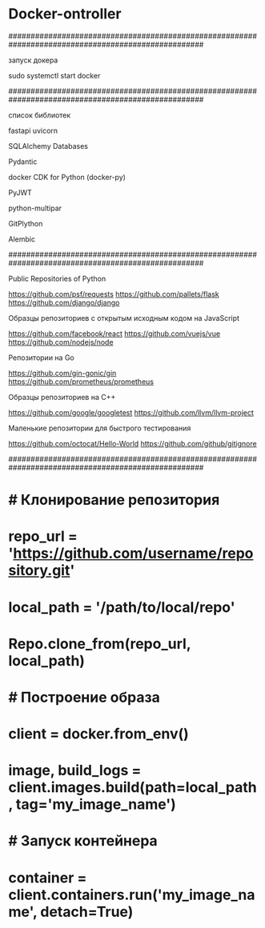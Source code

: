 # Docker-ontroller

####################################################################################################

запуск докера

sudo systemctl start docker

####################################################################################################

список библиотек

fastapi
uvicorn

SQLAlchemy
Databases

Pydantic

docker CDK for Python (docker-py)

PyJWT

python-multipar

GitPlython

Alembic

####################################################################################################

Public Repositories of Python

https://github.com/psf/requests
https://github.com/pallets/flask
https://github.com/django/django

Образцы репозиториев с открытым исходным кодом на JavaScript

https://github.com/facebook/react
https://github.com/vuejs/vue
https://github.com/nodejs/node

Репозитории на Go

https://github.com/gin-gonic/gin
https://github.com/prometheus/prometheus

Образцы репозиториев на C++

https://github.com/google/googletest
https://github.com/llvm/llvm-project

Маленькие репозитории для быстрого тестирования

https://github.com/octocat/Hello-World
https://github.com/github/gitignore

####################################################################################################

   # # Клонирование репозитория
   # repo_url = 'https://github.com/username/repository.git'
   # local_path = '/path/to/local/repo'

   # Repo.clone_from(repo_url, local_path)

   # # Построение образа
   # client = docker.from_env()
   # image, build_logs = client.images.build(path=local_path, tag='my_image_name')

   # # Запуск контейнера
   # container = client.containers.run('my_image_name', detach=True)
